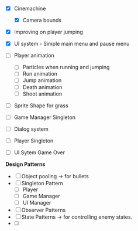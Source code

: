 - [x] Cinemachine
  - [x] Camera bounds
- [x] Improving on player jumping
- [x] UI system -  Simple main menu and pause menu
- [ ] Player animation
  - [ ] Particles when running and jumping
  - [ ] Run animation
  - [ ] Jump animation
  - [ ] Death animation
  - [ ] Shoot animation 
- [ ] Sprite Shape for grass
- [ ] Game Manager Singleton
- [ ] Dialog system
- [ ] Player Singleton
- [ ] UI Sytem Game Over



**Design Patterns**
- [ ] Object pooling -> for bullets 
- [ ] Singleton Pattern
  - [ ] Player
  - [ ] Game Manager
  - [ ] UI Manager
- [ ] Observer Patterns
- [ ] State Patterns -> for controlling enemy states.
- [ ] 